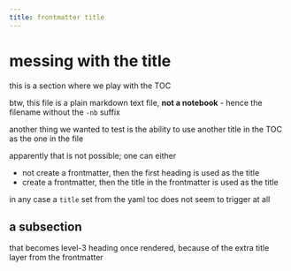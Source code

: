 ```yaml
---
title: frontmatter title
---
```


# messing with the title

this is a section where we play with the TOC

btw, this file is a plain markdown text file, **not a notebook** - hence the filename without the `-nb` suffix

another thing we wanted to test is the ability to use another title in the TOC as the one in the file

apparently that is not possible; one can either

- not create a frontmatter, then the first heading is used as the title
- create a frontmatter, then the title in the frontmatter is used as the title

in any case a `title` set from the yaml toc does not seem to trigger at all

## a subsection

that becomes level-3 heading once rendered, because of the extra title layer from the frontmatter
